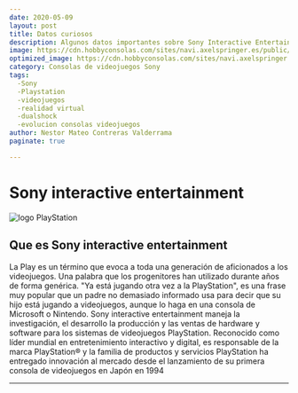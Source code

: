 ```yaml
---
date: 2020-05-09
layout: post
title: Datos curiosos
description: Algunos datos importantes sobre Sony Interactive Entertainment
image: https://cdn.hobbyconsolas.com/sites/navi.axelspringer.es/public/styles/1200/public/media/image/2019/12/playstation-awards-2019.jpg?itok=Ng9iSGVQ
optimized_image: https://cdn.hobbyconsolas.com/sites/navi.axelspringer.es/public/styles/1200/public/media/image/2019/12/playstation-awards-2019.jpg?itok=Ng9iSGVQ
category: Consolas de videojuegos Sony 
tags:
  -Sony
  -Playstation 
  -videojuegos
  -realidad virtual
  -dualshock
  -evolucion consolas videojuegos
author: Nestor Mateo Contreras Valderrama
paginate: true

---
```




# Sony interactive entertainment 
![logo PlayStation](https://psmedia.playstation.com/is/image/psmedia/ps.com-listing-thumb-01-eu-09may18?$Icon$)
## Que es Sony interactive entertainment
La Play es un término que evoca a toda una generación de aficionados a los videojuegos. Una palabra que los progenitores han utilizado durante años de forma genérica. "Ya está jugando otra vez a la PlayStation", es una frase muy popular que un padre no demasiado informado usa para decir que su hijo está jugando a videojuegos, aunque lo haga en una consola de Microsoft o Nintendo.
Sony interactive entertainment maneja la investigación, el desarrollo la producción y las ventas de hardware y software para los sistemas de videojuegos PlayStation.
Reconocido como líder mundial en entretenimiento interactivo y digital, es responsable de la marca PlayStation® y la familia de productos y servicios PlayStation ha entregado innovación al mercado desde el lanzamiento de su primera consola de videojuegos en Japón en 1994



---

